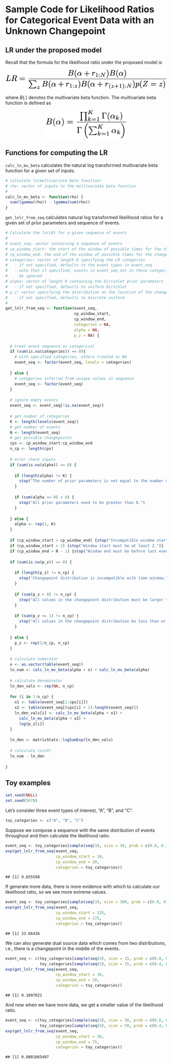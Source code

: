 Sample Code for Likelihood Ratios for Categorical Event Data with an Unknown Changepoint
================

## LR under the proposed model

Recall that the formula for the likelihood ratio under the proposed
model is

<p align="center">
<img src="unknown_changepoint_formula.png" width="500">
</p>

where $B(.)$ denotes the multivariate beta function. The multivariate
beta function is defined as

<p align="center">
<img src="mv_beta.png" width="250">
</p>

## Functions for computing the LR

`calc_ln_mv_beta` calculates the natural log transformed multivariate
beta function for a given set of inputs.

``` r
# Calculate ln(multivariate beta function)
# rho: vector of inputs to the multivariate beta function
#
calc_ln_mv_beta <- function(rho) {
  sum(lgamma(rho)) - lgamma(sum(rho))
}
```

`get_lnlr_from_seq` calculates natural log transformed likelihood ratios
for a given set of prior parameters and sequence of events.

``` r
# Calculate the ln(LR) for a given sequence of events
#
# event_seq: vector containing a sequence of events
# cp_window_start: the start of the window of possible times for the changepoint
# cp_window_end: the end of the window of possible times for the changepoint
# categories: vector of length K specifying the LR categories
#   - if not specified, defaults to the event types in event_seq
#   - note that if specified, events in event_seq not in these categories will 
#     be ignored
# alpha: vector of length K containing the Dirichlet prior parameters
#   - if not specified, defaults to uniform Dirichlet
# p_z: vector specifying the distribution on the location of the changepoint
#   - if not specified, defaults to discrete uniform
#
get_lnlr_from_seq <- function(event_seq,
                              cp_window_start,
                              cp_window_end,
                              categories = NA,
                              alpha = NA,
                              p_z = NA) {
  
  # treat event sequence as categorical
  if (sum(is.na(categories)) == 0){
    # with specified categories, others treated as NA
    event_seq <- factor(event_seq, levels = categories)
    
  } else {
    # categories inferred from unique values in sequence
    event_seq <- factor(event_seq)
  }
  
  # ignore empty events
  event_seq <- event_seq[!is.na(event_seq)]
  
  # get number of categories
  K <- length(levels(event_seq))
  # get number of events
  N <- length(event_seq)
  # get possible changepoints
  cps <- cp_window_start:cp_window_end
  n_cp <- length(cps)
  
  # error check inputs
  if (sum(is.na(alpha)) == 0) {
    
    if (length(alpha) != K) {
      stop("The number of prior parameters is not equal to the number of categories.")
    }
    
    if (sum(alpha <= 0) > 0) {
      stop("All prior parameters need to be greater than 0.")
    }
    
  } else {
    alpha <- rep(1, K)
  }
  
  if (cp_window_start > cp_window_end) {stop("Incompatible window start/end indices.")}
  if (cp_window_start < 2) {stop("Window start must be at least 2.")}
  if (cp_window_end > N - 1) {stop("Window end must be before last event index.")}
  
  if (sum(is.na(p_z)) == 0) {
    
    if (length(p_z) != n_cp) {
      stop("Changepoint distribution is incompatible with time window.")
    }
    
    if (sum(p_z > 0) != n_cp) {
      stop("All values in the changepoint distribution must be larger than 0.")
    }
    
    if (sum(p_z <= 1) != n_cp) {
      stop("All values in the changepoint distribution be less than or equal to 1.")
    }
    
  } else {
    p_z <- rep(1/n_cp, n_cp)
  }
  
  # calculate numerator
  x <- as.vector(table(event_seq))
  ln_num <- calc_ln_mv_beta(alpha + x) + calc_ln_mv_beta(alpha)
  
  # calculate denominator
  ln_den_vals <- rep(NA, n_cp)
  
  for (i in 1:n_cp) {
    x1 <- table(event_seq[1:cps[i]])
    x2 <- table(event_seq[(cps[i] + 1):length(event_seq)])
    ln_den_vals[i] <- calc_ln_mv_beta(alpha + x1) + 
      calc_ln_mv_beta(alpha + x2) +
      log(p_z[i])
  }
  
  ln_den <- matrixStats::logSumExp(ln_den_vals)
  
  # calculate ln(LR)
  ln_num - ln_den
  
}
```

## Toy examples

``` r
set.seed(NULL)
set.seed(5678)
```

Let’s consider three event types of interest, “A”, “B”, and “C”.

``` r
toy_categories <- c("A", "B", "C")
```

Suppose we compose a sequence with the same distribution of events
throughout and then calculate the likelihood ratio.

``` r
event_seq <- toy_categories[sample(seq(3), size = 30, prob = c(0.8, 0.1, 0.1), replace = T)]
exp(get_lnlr_from_seq(event_seq, 
                      cp_window_start = 10, 
                      cp_window_end = 20, 
                      categories = toy_categories))
```

    ## [1] 9.655598

If generate more data, there is more evidence with which to calculate
our likelihood ratio, so we see more extreme values.

``` r
event_seq <- toy_categories[sample(seq(3), size = 300, prob = c(0.8, 0.1, 0.1), replace = T)]
exp(get_lnlr_from_seq(event_seq, 
                      cp_window_start = 125, 
                      cp_window_end = 175,
                      categories = toy_categories))
```

    ## [1] 33.66436

We can also generate dual source data which comes from two
distributions, i.e., there is a changepoint in the middle of the events.

``` r
event_seq <- c(toy_categories[sample(seq(3), size = 15, prob = c(0.8, 0.1, 0.1), replace = T)],
               toy_categories[sample(seq(3), size = 15, prob = c(0.4, 0.1, 0.5), replace = T)])
exp(get_lnlr_from_seq(event_seq, 
                      cp_window_start = 10, 
                      cp_window_end = 20,
                      categories = toy_categories))
```

    ## [1] 0.1097021

And now when we have more data, we get a smaller value of the likelihood
ratio.

``` r
event_seq <- c(toy_categories[sample(seq(3), size = 50, prob = c(0.8, 0.1, 0.1), replace = T)],
               toy_categories[sample(seq(3), size = 50, prob = c(0.4, 0.1, 0.5), replace = T)])
exp(get_lnlr_from_seq(event_seq, 
                      cp_window_start = 30, 
                      cp_window_end = 75,
                      categories = toy_categories))
```

    ## [1] 0.0001065497
